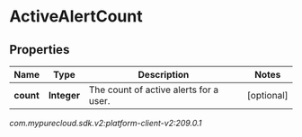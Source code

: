 # ActiveAlertCount


## Properties

| Name | Type | Description | Notes |
| ------------ | ------------- | ------------- | ------------- |
| **count** | **Integer** | The count of active alerts for a user. |  [optional] |




_com.mypurecloud.sdk.v2:platform-client-v2:209.0.1_
